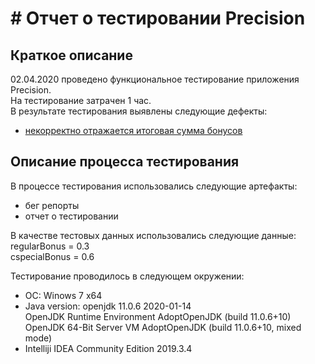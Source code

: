 # # Отчет о тестировании Precision
## Краткое описание
02.04.2020 проведено функциональное тестирование приложения Precision.\
На тестирование затрачен 1 час.\
В результате тестирования выявлены следующие дефекты:
* [некорректно отражается итоговая сумма бонусов](https://github.com/Valeriia-b/java-2-2/issues/1)
## Описание процесса тестирования
В процессе тестирования использовались следующие артефакты:
* бег репорты
* отчет о тестировании

В качестве тестовых данных использовались следующие данные:\
  regularBonus = 0.3\
  сspecialBonus = 0.6
  
Тестирование проводилось в следующем окружении:

* ОС: Winows 7 x64
* Java version: openjdk 11.0.6 2020-01-14\
  OpenJDK Runtime Environment AdoptOpenJDK (build 11.0.6+10)\
  OpenJDK 64-Bit Server VM AdoptOpenJDK (build 11.0.6+10, mixed mode)
 * Intelliji IDEA Community Edition 2019.3.4
